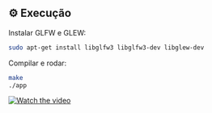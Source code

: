 ## ⚙ Execução

Instalar GLFW e GLEW:

```bash
sudo apt-get install libglfw3 libglfw3-dev libglew-dev
```

Compilar e rodar:

```bash
make
./app
```

[![Watch the video](https://img.youtube.com/vi/Ni4ZEB0Hl6c/maxresdefault.jpg)](https://youtu.be/Ni4ZEB0Hl6c)
